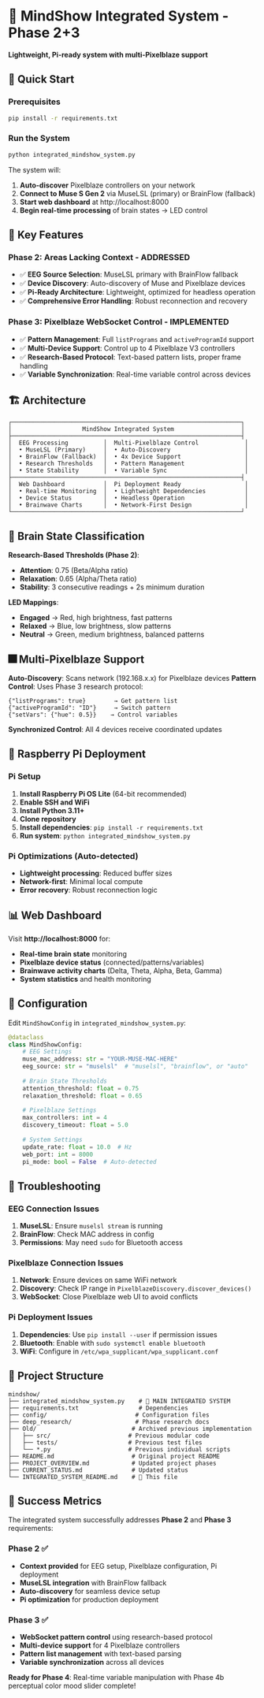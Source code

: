 # 🧠 MindShow Integrated System - Phase 2+3

**Lightweight, Pi-ready system with multi-Pixelblaze support**

## 🚀 Quick Start

### Prerequisites
```bash
pip install -r requirements.txt
```

### Run the System
```bash
python integrated_mindshow_system.py
```

The system will:
1. **Auto-discover** Pixelblaze controllers on your network
2. **Connect to Muse S Gen 2** via MuseLSL (primary) or BrainFlow (fallback)
3. **Start web dashboard** at http://localhost:8000
4. **Begin real-time processing** of brain states → LED control

## 🎯 Key Features

### **Phase 2: Areas Lacking Context - ADDRESSED**
- ✅ **EEG Source Selection**: MuseLSL primary with BrainFlow fallback
- ✅ **Device Discovery**: Auto-discovery of Muse and Pixelblaze devices
- ✅ **Pi-Ready Architecture**: Lightweight, optimized for headless operation
- ✅ **Comprehensive Error Handling**: Robust reconnection and recovery

### **Phase 3: Pixelblaze WebSocket Control - IMPLEMENTED**
- ✅ **Pattern Management**: Full `listPrograms` and `activeProgramId` support
- ✅ **Multi-Device Support**: Control up to 4 Pixelblaze V3 controllers
- ✅ **Research-Based Protocol**: Text-based pattern lists, proper frame handling
- ✅ **Variable Synchronization**: Real-time variable control across devices

## 🏗️ Architecture

```
┌─────────────────────────────────────────────────────────────────┐
│                    MindShow Integrated System                   │
├─────────────────────────────────────────────────────────────────┤
│  EEG Processing          │  Multi-Pixelblaze Control             │
│  • MuseLSL (Primary)     │  • Auto-Discovery                     │
│  • BrainFlow (Fallback)  │  • 4x Device Support                  │
│  • Research Thresholds   │  • Pattern Management                 │
│  • State Stability       │  • Variable Sync                      │
├─────────────────────────────────────────────────────────────────┤
│  Web Dashboard           │  Pi Deployment Ready                  │
│  • Real-time Monitoring  │  • Lightweight Dependencies           │
│  • Device Status         │  • Headless Operation                 │
│  • Brainwave Charts      │  • Network-First Design               │
└─────────────────────────────────────────────────────────────────┘
```

## 🧠 Brain State Classification

**Research-Based Thresholds (Phase 2)**:
- **Attention**: 0.75 (Beta/Alpha ratio)
- **Relaxation**: 0.65 (Alpha/Theta ratio) 
- **Stability**: 3 consecutive readings + 2s minimum duration

**LED Mappings**:
- **Engaged** → Red, high brightness, fast patterns
- **Relaxed** → Blue, low brightness, slow patterns  
- **Neutral** → Green, medium brightness, balanced patterns

## 🎆 Multi-Pixelblaze Support

**Auto-Discovery**: Scans network (192.168.x.x) for Pixelblaze devices
**Pattern Control**: Uses Phase 3 research protocol:
```
{"listPrograms": true}        → Get pattern list
{"activeProgramId": "ID"}     → Switch pattern
{"setVars": {"hue": 0.5}}    → Control variables
```

**Synchronized Control**: All 4 devices receive coordinated updates

## 🍓 Raspberry Pi Deployment

### Pi Setup
1. **Install Raspberry Pi OS Lite** (64-bit recommended)
2. **Enable SSH and WiFi**
3. **Install Python 3.11+**
4. **Clone repository**
5. **Install dependencies**: `pip install -r requirements.txt`
6. **Run system**: `python integrated_mindshow_system.py`

### Pi Optimizations (Auto-detected)
- **Lightweight processing**: Reduced buffer sizes
- **Network-first**: Minimal local compute
- **Error recovery**: Robust reconnection logic

## 📊 Web Dashboard

Visit **http://localhost:8000** for:
- **Real-time brain state** monitoring
- **Pixelblaze device status** (connected/patterns/variables)
- **Brainwave activity charts** (Delta, Theta, Alpha, Beta, Gamma)
- **System statistics** and health monitoring

## 🔧 Configuration

Edit `MindShowConfig` in `integrated_mindshow_system.py`:

```python
@dataclass
class MindShowConfig:
    # EEG Settings
    muse_mac_address: str = "YOUR-MUSE-MAC-HERE"
    eeg_source: str = "muselsl"  # "muselsl", "brainflow", or "auto"
    
    # Brain State Thresholds
    attention_threshold: float = 0.75
    relaxation_threshold: float = 0.65
    
    # Pixelblaze Settings
    max_controllers: int = 4
    discovery_timeout: float = 5.0
    
    # System Settings
    update_rate: float = 10.0  # Hz
    web_port: int = 8000
    pi_mode: bool = False  # Auto-detected
```

## 🚨 Troubleshooting

### EEG Connection Issues
1. **MuseLSL**: Ensure `muselsl stream` is running
2. **BrainFlow**: Check MAC address in config
3. **Permissions**: May need `sudo` for Bluetooth access

### Pixelblaze Connection Issues  
1. **Network**: Ensure devices on same WiFi network
2. **Discovery**: Check IP range in `PixelblazeDiscovery.discover_devices()`
3. **WebSocket**: Close Pixelblaze web UI to avoid conflicts

### Pi Deployment Issues
1. **Dependencies**: Use `pip install --user` if permission issues
2. **Bluetooth**: Enable with `sudo systemctl enable bluetooth`
3. **WiFi**: Configure in `/etc/wpa_supplicant/wpa_supplicant.conf`

## 📁 Project Structure

```
mindshow/
├── integrated_mindshow_system.py    # 🎯 MAIN INTEGRATED SYSTEM
├── requirements.txt                 # Dependencies
├── config/                         # Configuration files
├── deep_research/                  # Phase research docs
├── Old/                           # Archived previous implementation
│   ├── src/                      # Previous modular code
│   ├── tests/                    # Previous test files  
│   └── *.py                      # Previous individual scripts
├── README.md                      # Original project README
├── PROJECT_OVERVIEW.md            # Updated project phases
├── CURRENT_STATUS.md              # Updated status
└── INTEGRATED_SYSTEM_README.md    # 📖 This file
```

## 🎉 Success Metrics

The integrated system successfully addresses **Phase 2** and **Phase 3** requirements:

### Phase 2 ✅
- **Context provided** for EEG setup, Pixelblaze configuration, Pi deployment
- **MuseLSL integration** with BrainFlow fallback
- **Auto-discovery** for seamless device setup
- **Pi optimization** for production deployment

### Phase 3 ✅  
- **WebSocket pattern control** using research-based protocol
- **Multi-device support** for 4 Pixelblaze controllers
- **Pattern list management** with text-based parsing
- **Variable synchronization** across all devices

**Ready for Phase 4**: Real-time variable manipulation with Phase 4b perceptual color mood slider complete!

